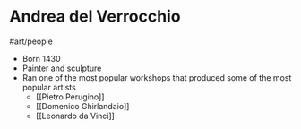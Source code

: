 # Andrea del Verrocchio
#art/people
* Born 1430
* Painter and sculpture
* Ran one of the most popular workshops that produced some of the most popular artists
	* [[Pietro Perugino]]
	* [[Domenico Ghirlandaio]]
	* [[Leonardo da Vinci]]